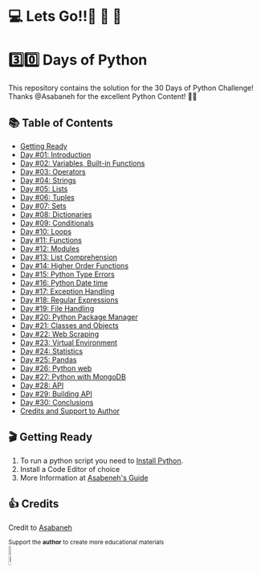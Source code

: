 #  💻 Lets Go!!🚀 🚀 🚀 

#  3️⃣0️⃣ Days of Python 

This repository contains the solution for the 30 Days of Python Challenge!
Thanks @Asabaneh for the excellent Python Content! 👋🏻


## 📚 Table of Contents
- [Getting Ready](#--getting-ready)
- [Day #01: Introduction](https://github.com/zidude1234/30_Days_of_Python/tree/main/Day%2001)
- [Day #02: Variables, Built-in Functions](https://github.com/zidude1234/30_Days_of_Python/tree/main/Day02)
- [Day #03: Operators](https://github.com/zidude1234/30_Days_of_Python/tree/main/Day03)
- [Day #04: Strings](#Strings)
- [Day #05: Lists](#Lists)
- [Day #06: Tuples](#Tuples)
- [Day #07: Sets](#Sets)
- [Day #08: Dictionaries](#Dictionaries)
- [Day #09: Conditionals](#Conditionals)
- [Day #10: Loops](#Loops)
- [Day #11: Functions](#Functions)
- [Day #12: Modules](#Modules)
- [Day #13: List Comprehension](#List-Comprehension)
- [Day #14: Higher Order Functions](#Higher-Order-Functions)
- [Day #15: Python Type Errors](#Python-Type-Errors)
- [Day #16: Python Date time](#Python-Date-time)
- [Day #17: Exception Handling](#Exception-Handling)
- [Day #18: Regular Expressions](#Regular-Expressions)
- [Day #19: File Handling](#File-Handling)
- [Day #20: Python Package Manager](#Python-Package-Manager)
- [Day #21: Classes and Objects](#Classes-and-Objects)
- [Day #22: Web Scraping](#Web-Scraping)
- [Day #23: Virtual Environment](#Virtual-Environment)
- [Day #24: Statistics](#Statistics)
- [Day #25: Pandas](#Pandas)
- [Day #26: Python web](#Python-web)
- [Day #27: Python with MongoDB](#Python-with-MongoDB)
- [Day #28: API](#API)
- [Day #29: Building API](#Building-API)
- [Day #30: Conclusions](#Conclusions)
- [Credits and Support to Author](#Credits)


## 🎬  Getting Ready
1. To run a python script you need to [Install Python](https://www.python.org/).
2. Install a Code Editor of choice
3. More Information at [Asabeneh's Guide](https://github.com/Asabeneh/30-Days-Of-Python#environment-setup)


## 👍 Credits
Credit to <a href =  https://github.com/Asabeneh/30-Days-Of-Python>Asabaneh </a>
<div>
<small> Support the <strong>author</strong> to create more educational materials</small> <br />  
<a href = "https://www.paypal.me/asabeneh"><img src='https://raw.githubusercontent.com/Asabeneh/30-Days-Of-Python/master/images/paypal_lg.png' alt='Paypal Logo' style="width:10%"/></a>
</div>
